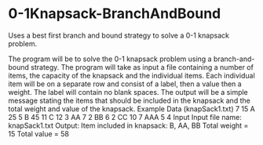 # 0-1Knapsack-BranchAndBound
Uses a best first branch and bound strategy to solve a 0-1 knapsack problem.

The program will be to solve the 0-1 knapsack problem using a branch-and-bound strategy. The
program will take as input a file containing a number of items, the capacity of the knapsack and
the individual items. Each individual item will be on a separate row and consist of a label, then a
value then a weight. The label will contain no blank spaces. The output will be a simple message 
stating the items that should be included in the knapsack and the total weight and value of the 
knapsack.
Example Data (knapSack1.txt)
7
15
A 25 5
B 45 11
C 12 3
AA 7 2
BB 6 2
CC 10 7
AAA 5 4
Input
Input file name: knapSack1.txt
Output:
Item included in knapsack: B, AA, BB
Total weight = 15
Total value = 58
